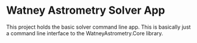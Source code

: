 # Watney Astrometry Solver App

This project holds the basic solver command line app. This is basically just a command line interface to the WatneyAstrometry.Core library.